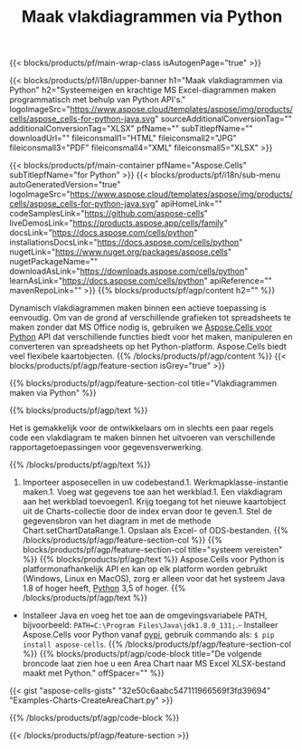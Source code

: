 ﻿---
title: Maak vlakdiagrammen via Python
url: /nl/python-java/create-area-chart/
description: Python Voorbeeldcode voor het maken van vlakdiagrammen naar Excel met Python Bibliotheek. Gebruik deze code voor het maken van een vlakdiagram naar MS Excel binnen een op Python gebaseerde applicatie.
---
{{< blocks/products/pf/main-wrap-class isAutogenPage="true" >}}

{{< blocks/products/pf/i18n/upper-banner h1="Maak vlakdiagrammen via Python" h2="Systeemeigen en krachtige MS Excel-diagrammen maken programmatisch met behulp van Python API\'s." logoImageSrc="https://www.aspose.cloud/templates/aspose/img/products/cells/aspose_cells-for-python-java.svg" sourceAdditionalConversionTag="" additionalConversionTag="XLSX" pfName="" subTitlepfName="" downloadUrl="" fileiconsmall1="HTML" fileiconsmall2="JPG" fileiconsmall3="PDF" fileiconsmall4="XML" fileiconsmall5="XLSX" >}}

{{< blocks/products/pf/main-container pfName="Aspose.Cells" subTitlepfName="for Python" >}}
{{< blocks/products/pf/i18n/sub-menu autoGeneratedVersion="true" logoImageSrc="https://www.aspose.cloud/templates/aspose/img/products/cells/aspose_cells-for-python-java.svg" apiHomeLink="" codeSamplesLink="https://github.com/aspose-cells" liveDemosLink="https://products.aspose.app/cells/family" docsLink="https://docs.aspose.com/cells/python" installationsDocsLink="https://docs.aspose.com/cells/python" nugetLink="https://www.nuget.org/packages/aspose.cells" nugetPackageName="" downloadAsLink="https://downloads.aspose.com/cells/python" learnAsLink="https://docs.aspose.com/cells/python" apiReference="" mavenRepoLink="" >}}
{{% blocks/products/pf/agp/content h2="" %}}

Dynamisch vlakdiagrammen maken binnen een actieve toepassing is eenvoudig. Om van de grond af verschillende grafieken tot spreadsheets te maken zonder dat MS Office nodig is, gebruiken we [Aspose.Cells voor Python](https://pypi.org/project/aspose.cells)  API dat verschillende functies biedt voor het maken, manipuleren en converteren van spreadsheets op het Python-platform. Aspose.Cells biedt veel flexibele kaartobjecten.
{{% /blocks/products/pf/agp/content %}}
{{< blocks/products/pf/agp/feature-section isGrey="true" >}}

{{% blocks/products/pf/agp/feature-section-col title="Vlakdiagrammen maken via Python" %}}

{{% blocks/products/pf/agp/text %}}

Het is gemakkelijk voor de ontwikkelaars om in slechts een paar regels code een vlakdiagram te maken binnen het uitvoeren van verschillende rapportagetoepassingen voor gegevensverwerking.

{{% /blocks/products/pf/agp/text %}}

1. Importeer asposecellen in uw codebestand.1. Werkmapklasse-instantie maken.1. Voeg wat gegevens toe aan het werkblad.1. Een vlakdiagram aan het werkblad toevoegen1. Krijg toegang tot het nieuwe kaartobject uit de Charts-collectie door de index ervan door te geven.1. Stel de gegevensbron van het diagram in met de methode Chart.setChartDataRange.1. Opslaan als Excel- of ODS-bestanden.
{{% /blocks/products/pf/agp/feature-section-col %}}
{{% blocks/products/pf/agp/feature-section-col title="systeem vereisten" %}}
{{% blocks/products/pf/agp/text %}}
 Aspose.Cells voor Python is platformonafhankelijk API en kan op elk platform worden gebruikt (Windows, Linux en MacOS), zorg er alleen voor dat het systeem Java 1.8 of hoger heeft, [Python](https://www.python.org/downloads/) 3,5 of hoger.
{{% /blocks/products/pf/agp/text %}}
- Installeer Java en voeg het toe aan de omgevingsvariabele PATH, bijvoorbeeld: <code>PATH=C:\Program Files\Java\jdk1.8.0_131;</code>.- Installeer Aspose.Cells voor Python vanaf <a href="https://pypi.org/project/aspose-cells/">pypi</a>, gebruik commando als: <code>$ pip install aspose-cells</code>.
{{% /blocks/products/pf/agp/feature-section-col %}}
{{% blocks/products/pf/agp/code-block title="De volgende broncode laat zien hoe u een Area Chart naar MS Excel XLSX-bestand maakt met Python." offSpacer="" %}}

{{< gist "aspose-cells-gists" "32e50c6aabc547111966569f3fd39694" "Examples-Charts-CreateAreaChart.py" >}}

{{% /blocks/products/pf/agp/code-block %}}

{{< /blocks/products/pf/agp/feature-section >}}

<!-- aboutfile Starts -->